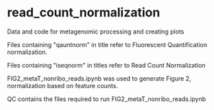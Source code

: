 # read_count_normalization
Data and code for metagenomic processing and creating plots

Files containing "qauntnorm" in title refer to Fluorescent Quantification normalization.

Files containing "iseqnorm" in titles refer to Read Count Normalization

FIG2_metaT_nonribo_reads.ipynb was used to generate Figure 2, normalization based on feature counts. 

QC contains the files required to run FIG2_metaT_nonribo_reads.ipynb
